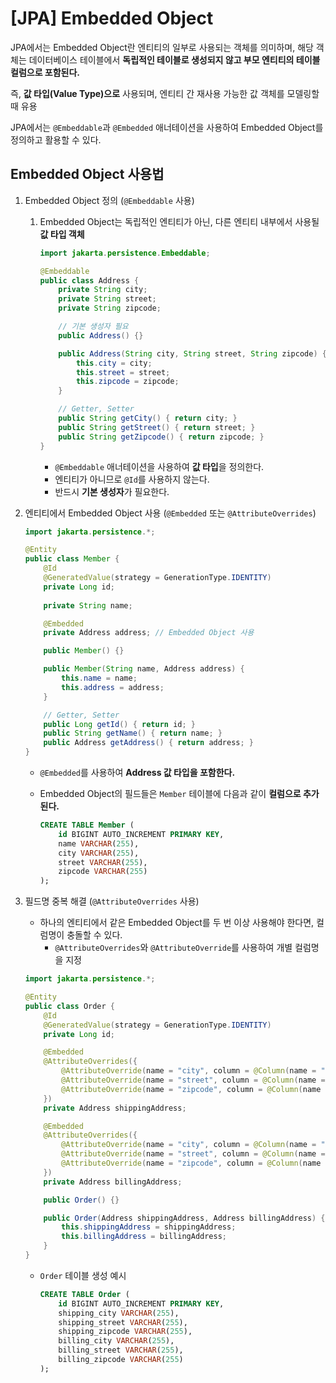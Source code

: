 # [JPA] Embedded Object

JPA에서는 Embedded Object란 엔티티의 일부로 사용되는 객체를 의미하며, 해당 객체는 데이터베이스 테이블에서 **독립적인 테이블로 생성되지 않고 부모 엔티티의 테이블 컬럼으로 포함된다.**

즉, **값 타입(Value Type)으로** 사용되며, 엔티티 간 재사용 가능한 값 객체를 모델링할 때 유용

JPA에서는 `@Embeddable`과 `@Embedded` 애너테이션을 사용하여 Embedded Object를 정의하고 활용할 수 있다.

## Embedded Object 사용법

1. Embedded Object 정의 (`@Embeddable` 사용)
    1. Embedded Object는 독립적인 엔티티가 아닌, 다른 엔티티 내부에서 사용될 **값 타입 객체**
        
        ```java
        import jakarta.persistence.Embeddable;
        
        @Embeddable
        public class Address {
            private String city;
            private String street;
            private String zipcode;
        
            // 기본 생성자 필요
            public Address() {}
        
            public Address(String city, String street, String zipcode) {
                this.city = city;
                this.street = street;
                this.zipcode = zipcode;
            }
        
            // Getter, Setter
            public String getCity() { return city; }
            public String getStreet() { return street; }
            public String getZipcode() { return zipcode; }
        }
        ```
        
        - `@Embeddable` 애너테이션을 사용하여 **값 타입**을 정의한다.
        - 엔티티가 아니므로 `@Id`를 사용하지 않는다.
        - 반드시 **기본 생성자**가 필요한다.
2. 엔티티에서 Embedded Object 사용 (`@Embedded` 또는 `@AttributeOverrides`)
    
    ```java
    import jakarta.persistence.*;
    
    @Entity
    public class Member {
        @Id
        @GeneratedValue(strategy = GenerationType.IDENTITY)
        private Long id;
        
        private String name;
    
        @Embedded
        private Address address; // Embedded Object 사용
    
        public Member() {}
    
        public Member(String name, Address address) {
            this.name = name;
            this.address = address;
        }
    
        // Getter, Setter
        public Long getId() { return id; }
        public String getName() { return name; }
        public Address getAddress() { return address; }
    }
    ```
    
    - `@Embedded`를 사용하여 **Address 값 타입을 포함한다.**
    - Embedded Object의 필드들은 `Member` 테이블에 다음과 같이 **컬럼으로 추가된다.**
        
        ```sql
        CREATE TABLE Member (
            id BIGINT AUTO_INCREMENT PRIMARY KEY,
            name VARCHAR(255),
            city VARCHAR(255),
            street VARCHAR(255),
            zipcode VARCHAR(255)
        );
        ```
        
3. 필드명 중복 해결 (`@AttributeOverrides` 사용)
    - 하나의 엔티티에서 같은 Embedded Object를 두 번 이상 사용해야 한다면, 컬럼명이 충돌할 수 있다.
        - `@AttributeOverrides`와 `@AttributeOverride`를 사용하여 개별 컬럼명을 지정
    
    ```java
    import jakarta.persistence.*;
    
    @Entity
    public class Order {
        @Id
        @GeneratedValue(strategy = GenerationType.IDENTITY)
        private Long id;
    
        @Embedded
        @AttributeOverrides({
            @AttributeOverride(name = "city", column = @Column(name = "shipping_city")),
            @AttributeOverride(name = "street", column = @Column(name = "shipping_street")),
            @AttributeOverride(name = "zipcode", column = @Column(name = "shipping_zipcode"))
        })
        private Address shippingAddress;
    
        @Embedded
        @AttributeOverrides({
            @AttributeOverride(name = "city", column = @Column(name = "billing_city")),
            @AttributeOverride(name = "street", column = @Column(name = "billing_street")),
            @AttributeOverride(name = "zipcode", column = @Column(name = "billing_zipcode"))
        })
        private Address billingAddress;
    
        public Order() {}
    
        public Order(Address shippingAddress, Address billingAddress) {
            this.shippingAddress = shippingAddress;
            this.billingAddress = billingAddress;
        }
    }
    
    ```
    
    - `Order` 테이블 생성 예시
        
        ```sql
        CREATE TABLE Order (
            id BIGINT AUTO_INCREMENT PRIMARY KEY,
            shipping_city VARCHAR(255),
            shipping_street VARCHAR(255),
            shipping_zipcode VARCHAR(255),
            billing_city VARCHAR(255),
            billing_street VARCHAR(255),
            billing_zipcode VARCHAR(255)
        );
        ```